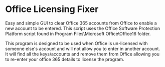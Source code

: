 # Office Licensing Fixer
Easy and simple GUI to clear Office 365 accounts from Office to enable a new account to be entered. This script uses the Office Software Protection Platform script found in Program Files\Microsoft Office\Office16 folder. 

This program is designed to be used when Office is un-licensed with someone else's account and will not allow you to enter in another account. It will find all the keys/accounts and remove them from Office allowing you to re-enter your office 365 details to license the program.
